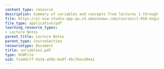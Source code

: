 ```yaml
---
content_type: resource
description: Summary of variables and concepts from lectures 1 through 15.
file: https://ol-ocw-studio-app-qa.s3.amazonaws.com/courses/1-050-engineering-mechanics-i-fall-2007/fceddc7f413aa59ebe8f45c7becd94a1_variables1.pdf
file_type: application/pdf
learning_resource_types:
- Lecture Notes
parent_title: Lecture Notes
parent_type: CourseSection
resourcetype: Document
title: variables1.pdf
type: OCWFile
uid: fceddc7f-413a-a59e-be8f-45c7becd94a1
---
```

